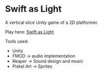 # Swift as Light

A vertical slice Unity game of a 2D platformer.

Play here: [Swift as Light](https://firahfabe.itch.io/swift-as-light)

Tools used:
- Unity
- FMOD -> audio implementation
- Reaper -> Sound design and music
- Piskel Art -> Sprites
